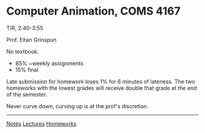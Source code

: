 # Computer Animation, COMS 4167
T/R, 2:40-3:55

Prof. Eitan Grinspun

No textbook.

- 85% ~weekly assignments
- 15% final

Late submission for homework loses 1% for 6 minutes of lateness. The two homeworks with the lowest grades will receive double that grade at the end of the semester.

Never curve down, curving up is at the prof's discretion.

---

[Notes](http://)
[Lectures](http://)
[Homeworks](http://)
